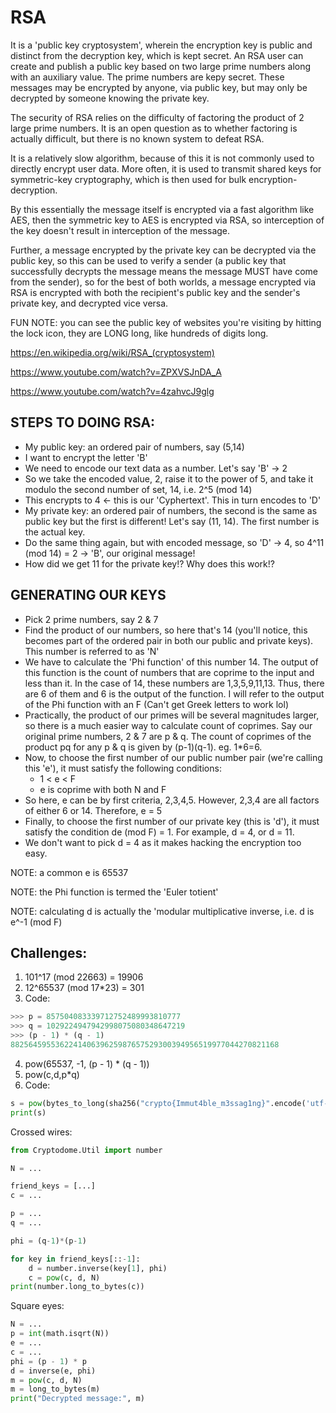 # RSA

It is a 'public key cryptosystem', wherein the encryption key is public and distinct from the decryption key, which is kept secret. An RSA user can create and publish a public key based on two large prime numbers along with an auxiliary value. The prime numbers are kepy secret. These messages may be encrypted by anyone, via public key, but may only be decrypted by someone knowing the private key.

The security of RSA relies on the difficulty of factoring the product of 2 large prime numbers. It is an open question as to whether factoring is actually difficult, but there is no known system to defeat RSA.

It is a relatively slow algorithm, because of this it is not commonly used to directly encrypt user data. More often, it is used to transmit shared keys for symmetric-key cryptography, which is then used for bulk encryption-decryption.

By this essentially the message itself is encrypted via a fast algorithm like AES, then the symmetric key to AES is encrypted via RSA, so interception of the key doesn't result in interception of the message.

Further, a message encrypted by the private key can be decrypted via the public key, so this can be used to verify a sender (a public key that successfully decrypts the message means the message MUST have come from the sender), so for the best of both worlds, a message encrypted via RSA is encrypted with both the recipient's public key and the sender's private key, and decrypted vice versa.

FUN NOTE: you can see the public key of websites you're visiting by hitting the lock icon, they are LONG long, like hundreds of digits long.

https://en.wikipedia.org/wiki/RSA_(cryptosystem)

https://www.youtube.com/watch?v=ZPXVSJnDA_A

https://www.youtube.com/watch?v=4zahvcJ9glg

## STEPS TO DOING RSA:

- My public key: an ordered pair of numbers, say (5,14)
- I want to encrypt the letter 'B'
- We need to encode our text data as a number. Let's say 'B' -> 2
- So we take the encoded value, 2, raise it to the power of 5, and take it modulo the second number of set, 14, i.e. 2^5 (mod 14)
- This encrypts to 4 <- this is our 'Cyphertext'. This in turn encodes to 'D'
- My private key: an ordered pair of numbers, the second is the same as public key but the first is different! Let's say (11, 14). The first number is the actual key.
- Do the same thing again, but with encoded message, so 'D' -> 4, so 4^11 (mod 14) = 2 -> 'B', our original message!
- How did we get 11 for the private key!? Why does this work!?

## GENERATING OUR KEYS

- Pick 2 prime numbers, say 2 & 7
- Find the product of our numbers, so here that's 14 (you'll notice, this becomes part of the ordered pair in both our public and private keys). This number is referred to as 'N'
- We have to calculate the 'Phi function' of this number 14. The output of this function is the count of numbers that are coprime to the input and less than it. In the case of 14, these numbers are 1,3,5,9,11,13. Thus, there are 6 of them and 6 is the output of the function. I will refer to the output of the Phi function with an F (Can't get Greek letters to work lol)
- Practically, the product of our primes will be several magnitudes larger, so there is a much easier way to calculate count of coprimes. Say our original prime numbers, 2 & 7 are p & q. The count of coprimes of the product pq for any p & q is given by (p-1)(q-1). eg. 1\*6=6. 
- Now, to choose the first number of our public number pair (we're calling this 'e'), it must satisfy the following conditions: 
	- 1 < e < F
	- e is coprime with both N and F
- So here, e can be by first criteria, 2,3,4,5. However, 2,3,4 are all factors of either 6 or 14. Therefore, e = 5
- Finally, to choose the first number of our private key (this is 'd'), it must satisfy the condition de (mod F) = 1. For example, d = 4, or d = 11.
- We don't want to pick d = 4 as it makes hacking the encryption too easy.

NOTE: a common e is 65537

NOTE: the Phi function is termed the 'Euler totient'

NOTE: calculating d is actually the 'modular multiplicative inverse, i.e. d is e^-1 (mod F)
## Challenges:

1. 101^17 (mod 22663) = 19906
2. 12^65537 (mod 17\*23) = 301
3. Code:
```py
>>> p = 857504083339712752489993810777
>>> q = 1029224947942998075080348647219
>>> (p - 1) * (q - 1)
882564595536224140639625987657529300394956519977044270821168
```
4. pow(65537, -1, (p - 1) * (q - 1))
5. pow(c,d,p\*q)
6. Code:
```py
s = pow(bytes_to_long(sha256("crypto{Immut4ble_m3ssag1ng}".encode('utf-8')).digest()),d,n)
print(s)
```

Crossed wires:

```py
from Cryptodome.Util import number

N = ...

friend_keys = [...]
c = ...

p = ...
q = ...

phi = (q-1)*(p-1)

for key in friend_keys[::-1]:
    d = number.inverse(key[1], phi)
    c = pow(c, d, N)
print(number.long_to_bytes(c))
```

Square eyes:
```py
N = ...
p = int(math.isqrt(N))
e = ...
c = ...
phi = (p - 1) * p
d = inverse(e, phi)
m = pow(c, d, N)
m = long_to_bytes(m)
print("Decrypted message:", m)
```


